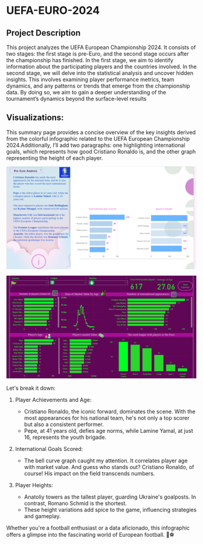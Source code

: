 # UEFA-EURO-2024
## Project Description

This project analyzes the UEFA European Championship 2024. It consists of two stages: the first stage is pre-Euro, and the second stage occurs after the championship has finished. In the first stage, we aim to identify information about the participating players and the countries involved. In the second stage, we will delve into the statistical analysis and uncover hidden insights. This involves examining player performance metrics, team dynamics, and any patterns or trends that emerge from the championship data. By doing so, we aim to gain a deeper understanding of the tournament’s dynamics beyond the surface-level results
## Visualizations:
This summary page provides a concise overview of the key insights derived from the colorful infographic related to the UEFA European Championship 2024.Additionally, I’ll add two paragraphs: one highlighting international goals, which represents how good Cristiano Ronaldo is, and the other graph representing the height of each player.

![](summary1.png)   

![](statistics1.png)  

 Let's break it down:

1. Player Achievements and Age:
   - Cristiano Ronaldo, the iconic forward, dominates the scene. With the most appearances for his national team, he's not only a top scorer but also a consistent performer.
   - Pepe, at 41 years old, defies age norms, while Lamine Yamal, at just 16, represents the youth brigade.

2. International Goals Scored:
   - The bell curve graph caught my attention. It correlates player age with market value. And guess who stands out? Cristiano Ronaldo, of course! His impact on the field transcends numbers.

3. Player Heights:
   - Anatoliy towers as the tallest player, guarding Ukraine's goalposts. In contrast, Romano Schmid is the shortest.
   - These height variations add spice to the game, influencing strategies and gameplay.

Whether you're a football enthusiast or a data aficionado, this infographic offers a glimpse into the fascinating world of European football. 🌟⚽
